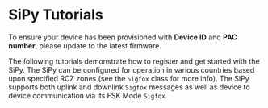 # SiPy Tutorials

To ensure your device has been provisioned with **Device ID** and **PAC number**, please update to the latest firmware.

The following tutorials demonstrate how to register and get started with the SiPy. The SiPy can be configured for operation in various countries based upon specified RCZ zones (see the `Sigfox` class for more info). The SiPy supports both uplink and downlink `Sigfox` messages as well as device to device communication via its FSK Mode `Sigfox`.
